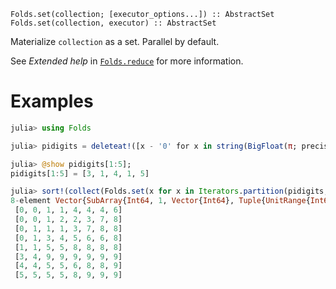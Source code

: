     Folds.set(collection; [executor_options...]) :: AbstractSet
    Folds.set(collection, executor) :: AbstractSet

Materialize `collection` as a set. Parallel by default.

See _Extended help_ in [`Folds.reduce`](@ref) for more information.

# Examples

```julia
julia> using Folds

julia> pidigits = deleteat!([x - '0' for x in string(BigFloat(π; precision = 2^20))], 2);

julia> @show pidigits[1:5];
pidigits[1:5] = [3, 1, 4, 1, 5]

julia> sort!(collect(Folds.set(x for x in Iterators.partition(pidigits, 8) if issorted(x))))
8-element Vector{SubArray{Int64, 1, Vector{Int64}, Tuple{UnitRange{Int64}}, true}}:
 [0, 0, 1, 1, 4, 4, 4, 6]
 [0, 0, 1, 2, 2, 3, 7, 8]
 [0, 1, 1, 1, 3, 7, 8, 8]
 [0, 1, 3, 4, 5, 6, 6, 8]
 [1, 1, 5, 5, 8, 8, 8, 8]
 [3, 4, 9, 9, 9, 9, 9, 9]
 [4, 4, 5, 5, 6, 8, 8, 9]
 [5, 5, 5, 5, 8, 9, 9, 9]
```
